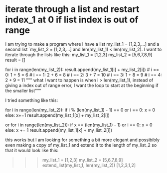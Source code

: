 
# iterate through a list and restart index_1 at 0 if list index is out of range

I am trying to make a program where I have a list my_list_1 = [1,2,3,...] and a second list `my_list_2 = [1,2,3,...] and len(my_list_1) < len(my_list_2). I want to iterate through the lists like this:
my_list_1 = [1,2,3]
my_list_2 = [5,6,7,8,9]
result = []

for i in range(len(my_list_2)):
    result.append(my_list_1[i] + my_list_2[i])
    # i == 0: 1 + 5 = 6
    # i == 1: 2 + 6 = 8
    # i == 2: 3 + 7 = 10
    # i == 3: 1 + 8 = 9
    # i == 4: 2 + 9 = 11
    """ what I want to happen is when i > len(my_list_1), instead of giving a index out of range
        error, I want the loop to start at the beginning if the smaller list"""

I tried something like this:

for i in range(len(my_list_2)):
    if i % (len(my_list_1) - 1) == 0 or i == 0:
        x = 0
    else:
        x+=1
   result.append(my_list_1[x] + my_list_2[i])

or
for i in range(len(my_list_2)):
   if x == (len(my_list_1) - 1) or i == 0:
       x = 0
   else:
       x += 1
   result.append(my_list_1[x] + my_list_2[i])

this works but I am looking for something a bit more elegant and possibibly even making a copy of my_list_1 and extend it to the length of my_list_2 so that it would look like this:
>>> my_list_1 = [1,2,3]
>>> my_list_2 = [5,6,7,8,9]
>>> extend_list(my_list_1, len(my_list_2))
[1,2,3,1,2]


        